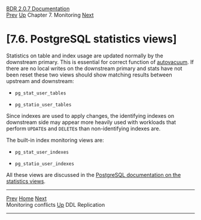   [BDR 2.0.7 Documentation](README.md)                                                                                                         
  [Prev](monitoring-conflict-stats.md "Monitoring conflicts")   [Up](monitoring.md)    Chapter 7. Monitoring    [Next](ddl-replication.md "DDL Replication")  


# [7.6. PostgreSQL statistics views]

Statistics on table and index usage are updated normally by the
downstream primary. This is essential for correct function of
[autovacuum](http://www.postgresql.org/docs/current/static/routine-vacuuming.html).
If there are no local writes on the downstream primary and stats have
not been reset these two views should show matching results between
upstream and downstream:

-   `pg_stat_user_tables`

-   `pg_statio_user_tables`

Since indexes are used to apply changes, the identifying indexes on
downstream side may appear more heavily used with workloads that perform
`UPDATE`s and `DELETE`s than non-identifying indexes
are.

The built-in index monitoring views are:

-   `pg_stat_user_indexes`

-   `pg_statio_user_indexes`

All these views are discussed in the [PostgreSQL documentation on the
statistics
views](http://www.postgresql.org/docs/current/static/monitoring-stats.html#MONITORING-STATS-VIEWS-TABLE).



  ------------------------------------------------------- -------------------------------------- ---------------------------------------------
  [Prev](monitoring-conflict-stats.md)     [Home](README.md)      [Next](ddl-replication.md)  
  Monitoring conflicts                                     [Up](monitoring.md)                                DDL Replication
  ------------------------------------------------------- -------------------------------------- ---------------------------------------------
